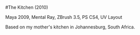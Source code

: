 #The Kitchen (2010)

Maya 2009, Mental Ray, ZBrush 3.5, PS CS4, UV Layout

Based on my mother's kitchen in Johannesburg, South Africa.
